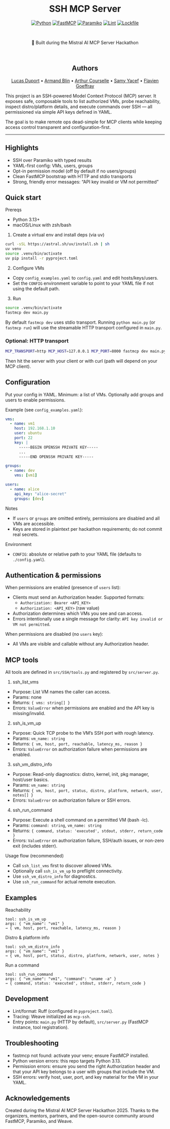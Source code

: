 <div align="center">

# SSH MCP Server

[![Python](https://img.shields.io/badge/Python-3.13-3776AB?logo=python&logoColor=white)](pyproject.toml)
[![FastMCP](https://img.shields.io/badge/Framework-FastMCP-8A2BE2)](https://github.com/fastmcp/fastmcp)
[![Paramiko](https://img.shields.io/badge/SSH-Paramiko-2E8B57)](https://www.paramiko.org/)
[![Lint](https://img.shields.io/badge/Lint-Ruff-46A9E1)](https://github.com/astral-sh/ruff)
[![Lockfile](https://img.shields.io/badge/Deps-uv.lock-000000)](uv.lock)

<br/>

🚀 Built during the Mistral AI MCP Server Hackathon

<br/>

## Authors
[Lucas Duport](https://www.linkedin.com/in/lucas-duport/) • [Armand Blin](https://www.linkedin.com/in/armandblin/) • [Arthur Courselle](https://www.linkedin.com/in/arthur-courselle/) • [Samy Yacef](https://www.linkedin.com/in/samy-yacef-b88543146/) • [Flavien Goeffray](https://www.linkedin.com/in/flavien-geoffray/)

</div>

This project is an SSH-powered Model Context Protocol (MCP) server. It exposes safe, composable tools to list authorized VMs, probe reachability, inspect distro/platform details, and execute commands over SSH — all permissioned via simple API keys defined in YAML.

The goal is to make remote ops dead-simple for MCP clients while keeping access control transparent and configuration-first.

---

## Highlights
- SSH over Paramiko with typed results
- YAML-first config: VMs, users, groups
- Opt-in permission model (off by default if no users/groups)
- Clean FastMCP bootstrap with HTTP and stdio transports
- Strong, friendly error messages: “API key invalid or VM not permitted”

## Quick start

Prereqs
- Python 3.13+
- macOS/Linux with zsh/bash

1) Create a virtual env and install deps (via uv)

```bash
curl -sSL https://astral.sh/uv/install.sh | sh
uv venv
source .venv/bin/activate
uv pip install -r pyproject.toml
```

2) Configure VMs

- Copy `config_examples.yaml` to `config.yaml` and edit hosts/keys/users.
- Set the `CONFIG` environment variable to point to your YAML file if not using the default path.

3) Run

```bash
source .venv/bin/activate
fastmcp dev main.py
```

By default `fastmcp dev` uses stdio transport. Running `python main.py` (or `fastmcp run`) will use the streamable HTTP transport configured in `main.py`.

### Optional: HTTP transport

```bash
MCP_TRANSPORT=http MCP_HOST=127.0.0.1 MCP_PORT=8000 fastmcp dev main.py
```

Then hit the server with your client or with curl (path will depend on your MCP client).

## Configuration

Put your config in YAML. Minimum: a list of VMs. Optionally add groups and users to enable permissions.

Example (see `config_examples.yaml`):

```yaml
vms:
  - name: vm1
    host: 192.168.1.10
    user: ubuntu
    port: 22
    key: |
      -----BEGIN OPENSSH PRIVATE KEY-----
      ...
      -----END OPENSSH PRIVATE KEY-----

groups:
  - name: dev
    vms: [vm1]

users:
  - name: alice
    api_key: "alice-secret"
    groups: [dev]
```

Notes
- If `users` or `groups` are omitted entirely, permissions are disabled and all VMs are accessible.
- Keys are stored in plaintext per hackathon requirements; do not commit real secrets.

Environment
- `CONFIG`: absolute or relative path to your YAML file (defaults to `./config.yaml`).

## Authentication & permissions

When permissions are enabled (presence of `users` list):
- Clients must send an Authorization header. Supported formats:
  - `Authorization: Bearer <API_KEY>`
  - `Authorization: <API_KEY>` (raw value)
- Authorization determines which VMs you see and can access.
- Errors intentionally use a single message for clarity: `API key invalid or VM not permitted`.

When permissions are disabled (no `users` key):
- All VMs are visible and callable without any Authorization header.

## MCP tools

All tools are defined in `src/SSH/tools.py` and registered by `src/server.py`.

1) ssh_list_vms
- Purpose: List VM names the caller can access.
- Params: none
- Returns: `{ vms: string[] }`
- Errors: `ValueError` when permissions are enabled and the API key is missing/invalid.

2) ssh_is_vm_up
- Purpose: Quick TCP probe to the VM’s SSH port with rough latency.
- Params: `vm_name: string`
- Returns: `{ vm, host, port, reachable, latency_ms, reason }`
- Errors: `ValueError` on authorization failure when permissions are enabled.

3) ssh_vm_distro_info
- Purpose: Read-only diagnostics: distro, kernel, init, pkg manager, host/user basics.
- Params: `vm_name: string`
- Returns: `{ vm, host, port, status, distro, platform, network, user, notes[] }`
- Errors: `ValueError` on authorization failure or SSH errors.

4) ssh_run_command
- Purpose: Execute a shell command on a permitted VM (bash -lc).
- Params: `command: string`, `vm_name: string`
- Returns: `{ command, status: 'executed', stdout, stderr, return_code }`
- Errors: `ValueError` on authorization failure, SSH/auth issues, or non-zero exit (includes stderr).

Usage flow (recommended)
- Call `ssh_list_vms` first to discover allowed VMs.
- Optionally call `ssh_is_vm_up` to preflight connectivity.
- Use `ssh_vm_distro_info` for diagnostics.
- Use `ssh_run_command` for actual remote execution.

## Examples

Reachability
```
tool: ssh_is_vm_up
args: { "vm_name": "vm1" }
→ { vm, host, port, reachable, latency_ms, reason }
```

Distro & platform info
```
tool: ssh_vm_distro_info
args: { "vm_name": "vm1" }
→ { vm, host, port, status, distro, platform, network, user, notes }
```

Run a command
```
tool: ssh_run_command
args: { "vm_name": "vm1", "command": "uname -a" }
→ { command, status: 'executed', stdout, stderr, return_code }
```

## Development
- Lint/format: Ruff (configured in `pyproject.toml`).
- Tracing: Weave initialized as `mcp-ssh`.
- Entry points: `main.py` (HTTP by default), `src/server.py` (FastMCP instance, tool registration).

## Troubleshooting
- fastmcp not found: activate your venv; ensure FastMCP installed.
- Python version errors: this repo targets Python 3.13.
- Permission errors: ensure you send the right Authorization header and that your API key belongs to a user with groups that include the VM.
- SSH errors: verify host, user, port, and key material for the VM in your YAML.

## Acknowledgements
Created during the Mistral AI MCP Server Hackathon 2025. Thanks to the organizers, mentors, partners, and the open-source community around FastMCP, Paramiko, and Weave.
